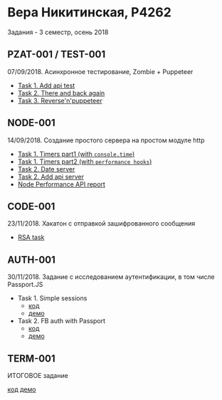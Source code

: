 # Вера Никитинская, P4262

Задания - 3 семестр, осень 2018

## PZAT-001 / TEST-001

07/09/2018. Асинхронное тестирование, Zombie + Puppeteer

- [Task 1. Add api test](0709/task1)
- [Task 2. There and back again](0709/task2)
- [Task 3. Reverse'n'puppeteer](0709/task2)

## NODE-001

14/09/2018. Создание простого сервера на простом модуле http

- [Task 1. Timers part1 (with `console.time`)](1409/task1/part1)
- [Task 1. Timers part2 (with `performance hooks`)](1409/task1/part2)
- [Task 2. Date server](1409/task2/part1)
- [Task 2. Add api server](1409/task2/part2)
- [Node Performance API report](1409/perf_hooks_Nikitinskaya.pdf)

## CODE-001

23/11/2018. Хакатон с отправкой зашифрованного сообщения

- [RSA task](https://github.com/nikitinskaya/rsa_task)

## AUTH-001

30/11/2018. Задание с исследованием аутентификации, в том числе Passport.JS

- Task 1. Simple sessions
  - [код](https://github.com/nikitinskaya/express-auth)
  - [демо](https://calm-dusk-88421.herokuapp.com/)
- Task 2. FB auth with Passport
  - [код](https://github.com/nikitinskaya/express-auth/tree/fbauth-dev)
  - [демо](https://aqueous-tundra-60802.herokuapp.com/)

## TERM-001

ИТОГОВОЕ задание

[код](https://github.com/nikitinskaya/blog-app)
[демо](https://immense-headland-23951.herokuapp.com/)